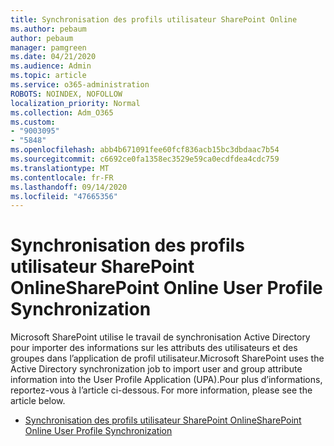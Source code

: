 ```yaml
---
title: Synchronisation des profils utilisateur SharePoint Online
ms.author: pebaum
author: pebaum
manager: pamgreen
ms.date: 04/21/2020
ms.audience: Admin
ms.topic: article
ms.service: o365-administration
ROBOTS: NOINDEX, NOFOLLOW
localization_priority: Normal
ms.collection: Adm_O365
ms.custom:
- "9003095"
- "5848"
ms.openlocfilehash: abb4b671091fee60fcf836acb15bc3dbdaac7b54
ms.sourcegitcommit: c6692ce0fa1358ec3529e59ca0ecdfdea4cdc759
ms.translationtype: MT
ms.contentlocale: fr-FR
ms.lasthandoff: 09/14/2020
ms.locfileid: "47665356"
---
```

# <a name="sharepoint-online-user-profile-synchronization"></a><span data-ttu-id="a9ae1-102">Synchronisation des profils utilisateur SharePoint Online</span><span class="sxs-lookup"><span data-stu-id="a9ae1-102">SharePoint Online User Profile Synchronization</span></span>

<span data-ttu-id="a9ae1-103">Microsoft SharePoint utilise le travail de synchronisation Active Directory pour importer des informations sur les attributs des utilisateurs et des groupes dans l’application de profil utilisateur.</span><span class="sxs-lookup"><span data-stu-id="a9ae1-103">Microsoft SharePoint uses the Active Directory synchronization job to import user and group attribute information into the User Profile Application (UPA).</span></span><span data-ttu-id="a9ae1-104">Pour plus d’informations, reportez-vous à l’article ci-dessous.</span><span class="sxs-lookup"><span data-stu-id="a9ae1-104"> For more information, please see the article below.</span></span>

- [<span data-ttu-id="a9ae1-105">Synchronisation des profils utilisateur SharePoint Online</span><span class="sxs-lookup"><span data-stu-id="a9ae1-105">SharePoint Online User Profile Synchronization</span></span>](https://docs.microsoft.com/sharepoint/user-profile-sync)
